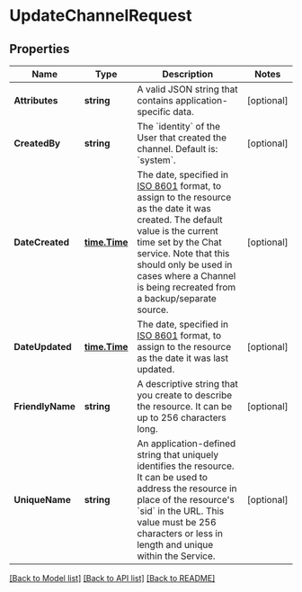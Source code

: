 # UpdateChannelRequest

## Properties

Name | Type | Description | Notes
------------ | ------------- | ------------- | -------------
**Attributes** | **string** | A valid JSON string that contains application-specific data. | [optional] 
**CreatedBy** | **string** | The &#x60;identity&#x60; of the User that created the channel. Default is: &#x60;system&#x60;. | [optional] 
**DateCreated** | [**time.Time**](time.Time.md) | The date, specified in [ISO 8601](https://en.wikipedia.org/wiki/ISO_8601) format, to assign to the resource as the date it was created. The default value is the current time set by the Chat service.  Note that this should only be used in cases where a Channel is being recreated from a backup/separate source. | [optional] 
**DateUpdated** | [**time.Time**](time.Time.md) | The date, specified in [ISO 8601](https://en.wikipedia.org/wiki/ISO_8601) format, to assign to the resource as the date it was last updated. | [optional] 
**FriendlyName** | **string** | A descriptive string that you create to describe the resource. It can be up to 256 characters long. | [optional] 
**UniqueName** | **string** | An application-defined string that uniquely identifies the resource. It can be used to address the resource in place of the resource&#39;s &#x60;sid&#x60; in the URL. This value must be 256 characters or less in length and unique within the Service. | [optional] 

[[Back to Model list]](../README.md#documentation-for-models) [[Back to API list]](../README.md#documentation-for-api-endpoints) [[Back to README]](../README.md)


